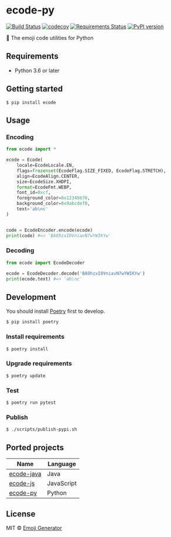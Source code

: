 # ecode-py
[![Build Status](https://travis-ci.com/emoji-gen/ecode-py.svg?branch=master)](https://travis-ci.com/emoji-gen/ecode-py)
[![codecov](https://codecov.io/gh/emoji-gen/ecode-py/branch/master/graph/badge.svg)](https://codecov.io/gh/emoji-gen/ecode-py)
[![Requirements Status](https://requires.io/github/emoji-gen/ecode-py/requirements.svg?branch=master)](https://requires.io/github/emoji-gen/ecode-py/requirements/?branch=master)
[![PyPI version](https://badge.fury.io/py/ecode.svg)](https://badge.fury.io/py/ecode)

:musical_score: The emoji code utilities for Python

## Requirements

- Python 3.6 or later

## Getting started

```shell script
$ pip install ecode
```

## Usage
### Encoding

```python
from ecode import *

ecode = Ecode(
    locale=EcodeLocale.EN,
    flags=frozenset(EcodeFlag.SIZE_FIXED, EcodeFlag.STRETCH),
    align=EcodeAlign.CENTER,
    size=EcodeSize.XHDPI,
    format=EcodeFmt.WEBP,
    font_id=0xcf,
    foreground_color=0x12345678,
    background_color=0x9abcdef0,
    text='ab\nc'
)


code = EcodeEncoder.encode(ecode)
print(code) #=> 'BA0hzxI0VniavN7wYWIKYw'
```

### Decoding

```python
from ecode import EcodeDecoder

ecode = EcodeDecoder.decode('BA0hzxI0VniavN7wYWIKYw')
print(ecode.text) #=> 'ab\nc'
```

## Development
You should install [Poetry](https://python-poetry.org/) first to develop.

```shell script
$ pip install poetry
```

### Install requirements

```shell script
$ poetry install
```

### Upgrade requirements

```shell script
$ poetry update
```

### Test

```shell script
$ poetry run pytest
```

### Publish


```shell script
$ ./scripts/publish-pypi.sh
```

## Ported projects

|Name|Language|
|---|---|
|[ecode-java](https://github.com/emoji-gen/ecode-java)|Java|
|[ecode-js](https://github.com/emoji-gen/ecode-js)|JavaScript|
|[ecode-py](https://github.com/emoji-gen/ecode-py)|Python|

## License

MIT &copy; [Emoji Generator](https://emoji-gen.ninja)

